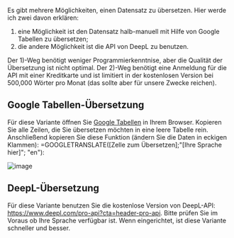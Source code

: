 Es gibt mehrere Möglichkeiten, einen Datensatz zu übersetzen. Hier werde ich zwei davon erklären: 
  1) eine Möglichkeit ist den Datensatz halb-manuell mit Hilfe von Google Tabellen zu übersetzen; 
  2) die andere Möglichkeit ist die API von DeepL zu benutzen. 

Der 1)-Weg benötigt weniger Programmierkenntnise, aber die Qualität der Übersetzung ist nicht optimal. Der 2)-Weg benötigt eine Anmeldung für die API mit einer Kreditkarte und ist limitiert in der kostenlosen Version bei 500,000 Wörter pro Monat (das sollte aber für unsere Zwecke reichen). 

## Google Tabellen-Übersetzung

Für diese Variante öffnen Sie [Google Tabellen](https://docs.google.com/spreadsheets/u/0/) in Ihrem Browser. Kopieren Sie alle Zeilen, die Sie übersetzen möchten in eine leere Tabelle rein. Anschließend kopieren Sie diese Funktion (ändern Sie die Daten in eckigen Klammen): =GOOGLETRANSLATE([Zelle zum Übersetzen];"[Ihre Sprache hier]"; "en"): 

![image](https://user-images.githubusercontent.com/17723168/216951381-4ffeea20-8aae-4fcf-b096-7770f2c94770.png)


## DeepL-Übersetzung

Für diese Variante benutzen Sie die kostenlose Version von DeepL-API: https://www.deepl.com/pro-api?cta=header-pro-api. Bitte prüfen Sie im Voraus ob Ihre Sprache verfügbar ist. Wenn eingerichtet, ist diese Variante schneller und besser. 

